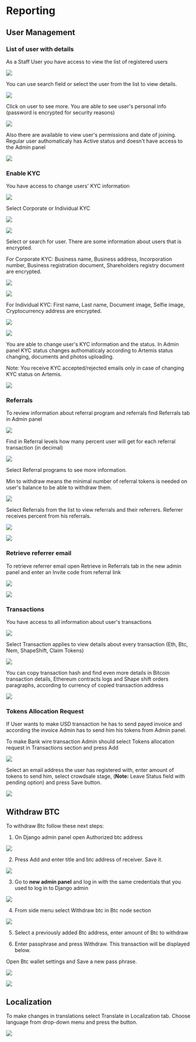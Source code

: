 # Reporting

## **User Management**

### **List of user with details**

As a Staff User you have access to view the list of registered users

![](../../.gitbook/assets/image%20%2811%29.png)

You can use search field or select the user from the list to view details.

![](../../.gitbook/assets/image%20%2818%29.png)

Click on user to see more. You are able to see user's personal info \(password is encrypted for security reasons\)

![](../../.gitbook/assets/image%20%2824%29.png)

Also there are available to view user's permissions and date of joining. Regular user authomaticaly has Active status and doesn't have access to the Admin panel

![](../../.gitbook/assets/image%20%285%29.png)

### **Enable KYC**

You have access to change users' KYC information

![](../../.gitbook/assets/image%20%2817%29.png)

Select Corporate or Individual KYC

![](../../.gitbook/assets/image%20%2852%29.png)

![](../../.gitbook/assets/image%20%2839%29.png)

Select or search for user. There are some information about users that is encrypted.

For Corporate KYC: Business name, Business address, Incorporation number, Business registration document, Shareholders registry document are encrypted.

![](../../.gitbook/assets/image%20%2810%29.png)

![](../../.gitbook/assets/image%20%288%29.png)

For Individual KYC: First name, Last name, Document image, Selfie image, Cryptocurrency address are encrypted.

![](../../.gitbook/assets/image%20%2841%29.png)

![](../../.gitbook/assets/image%20%2849%29.png)

You are able to change user's KYC information and the status. In Admin panel KYC status changes authomaticaly according to Artemis status changing, documents and photos uploading.

Note: You receive KYC accepted/rejected emails only in case of changing KYC status on Artemis.

![](../../.gitbook/assets/image%20%2843%29.png)



### **Referrals**

To review information about referral program and referrals find Referrals tab in Admin panel

![](../../.gitbook/assets/image%20%2830%29.png)

Find in Referral levels how many percent user will get for each referral transaction \(in decimal\)

![](../../.gitbook/assets/image%20%2844%29.png)

Select Referral programs to see more information.

Min to withdraw means the minimal number of referral tokens is needed on user's balance to be able to withdraw them.

![](../../.gitbook/assets/image%20%2838%29.png)

Select Referrals from the list to view referrals and their referrers. Referrer receives percent from his referrals.

![](../../.gitbook/assets/image%20%2832%29.png)

![](../../.gitbook/assets/image%20%2814%29.png)

### **Retrieve referrer email**

To retrieve referrer email open Retrieve in Referrals tab in the new admin panel and enter an Invite code from referral link

![](../../.gitbook/assets/image%20%2825%29.png)

![](../../.gitbook/assets/image%20%2828%29.png)

### **Transactions**

You have access to all information about user's transactions

![](../../.gitbook/assets/image%20%284%29.png)

Select Transaction applies to view details about every transaction \(Eth, Btc, Nem, ShapeShift, Claim Tokens\)

![](../../.gitbook/assets/image%20%283%29.png)

You can copy transaction hash and find even more details in Bitcoin transaction details, Ethereum contracts logs and Shape shift orders paragraphs, according to currency of copied transaction address

![](../../.gitbook/assets/image%20%2835%29.png)

### **Tokens Allocation Request**

If User wants to make USD transaction he has to send payed invoice and according the invoice Admin has to send him his tokens from Admin panel.

To make Bank wire transaction Admin should select Tokens allocation request in Transactions section and press Add

![](../../.gitbook/assets/image.png)

Select an email address the user has registered with, enter amount of tokens to send him, select crowdsale stage, \(**Note:** Leave Status field with pending option\) and press Save button.

![](../../.gitbook/assets/image%20%2813%29.png)

## **Withdraw BTC**

To withdraw Btc follow these next steps:

1. On Django admin panel open Authorized btc address



![](../../.gitbook/assets/image%20%2827%29.png)

2. Press Add and enter  title and btc address of receiver. Save it.

![](../../.gitbook/assets/image%20%2837%29.png)

3. Go to **new admin panel** and log in with the same credentials that you used to log in to Django admin

![](../../.gitbook/assets/image%20%2820%29.png)

4. From side menu select Withdraw btc in Btc node section

![](../../.gitbook/assets/image%20%2842%29.png)

5. Select a previously added Btc address, enter amount of Btc to withdraw

6. Enter passphrase and press Withdraw. This transaction will be displayed below.

Open Btc wallet settings and Save a new pass phrase. 

![](../../.gitbook/assets/image%20%2846%29.png)

![](../../.gitbook/assets/image%20%289%29.png)

## Localization

To make changes in translations select Translate in Localization tab. Choose language from drop-down menu and press the button.

![](../../.gitbook/assets/image%20%2854%29.png)

